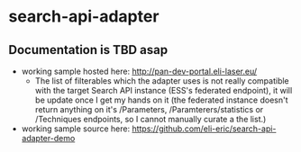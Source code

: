 # search-api-adapter
## Documentation is TBD asap
 - working sample hosted here: http://pan-dev-portal.eli-laser.eu/
   - The list of filterables which the adapter uses is not really compatible with the target Search API instance (ESS's federated endpoint), it will be update once I get my hands on it (the federated instance doesn't return anything on it's /Parameters, /Paramterers/statistics or /Techniques endpoints, so I cannot manually curate a the list.)
 - working sample source here: https://github.com/eli-eric/search-api-adapter-demo
